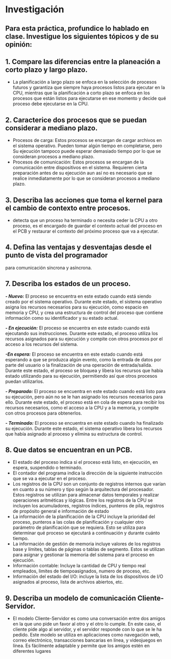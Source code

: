 # Investigación
## Para esta práctica, profundice lo hablado en clase. Investigue los siguientes tópicos y de su opinión:
## 1. Compare las diferencias entre la planeación a corto plazo y largo plazo.
- La planificación a largo plazo se enfoca en la selección de procesos futuros y garantiza que siempre haya procesos listos para ejecutar en la CPU, mientras que la planificación a corto plazo se enfoca en los procesos que están listos para ejecutarse en ese momento y decide qué proceso debe ejecutarse en la CPU.

## 2. Caracterice dos procesos que se puedan considerar a mediano plazo.
- Procesos de carga: Estos procesos se encargan de cargar archivos en el sistema operativo. Pueden tomar algún tiempo en completarse, pero Su ejecución tampoco puede esperar demasiado tiempo por lo que se consideran procesos a mediano plazo.
- Procesos de comunicación: Estos procesos se encargan de la comunicación entre dispositivos en el sistema. Requieren cierta preparación antes de su ejecución aun así no es necesario que se realice inmediatamente por lo que se consideran procesos a mediano plazo.

## 3. Describa las acciones que toma el kernel para el cambio de contexto entre procesos.
- detecta que un proceso ha terminado o necesita ceder la CPU a otro proceso, es el encargado de guardar el contexto actual del proceso en el PCB y restaurar el contexto del próximo proceso que va a ejecutar.
## 4. Defina las ventajas y desventajas desde el punto de vista del programador 
para comunicación síncrona y asíncrona.



## 7. Describa los estados de un proceso.
***- Nuevo:*** El proceso se encuentra en este estado cuando está siendo creado por 
el sistema operativo. Durante este estado, el sistema operativo asigna los recursos 
necesarios para su ejecución, como espacio en memoria y CPU, y crea una 
estructura de control del proceso que contiene información como su identificador y 
su estado actual.

***- En ejecución:*** El proceso se encuentra en este estado cuando está ejecutando 
sus instrucciones. Durante este estado, el proceso utiliza los recursos asignados 
para su ejecución y compite con otros procesos por el acceso a los recursos del 
sistema.

***-En espera:*** El proceso se encuentra en este estado cuando está esperando a 
que se produzca algún evento, como la entrada de datos por parte del usuario o la 
finalización de una operación de entrada/salida. Durante este estado, el proceso 
se bloquea y libera los recursos que había estado utilizando para su ejecución, 
permitiendo así que otros procesos puedan utilizarlos.

***- Preparado:*** El proceso se encuentra en este estado cuando está listo para su 
ejecución, pero aún no se le han asignado los recursos necesarios para ello. 
Durante este estado, el proceso está en cola de espera para recibir los recursos 
necesarios, como el acceso a la CPU y a la memoria, y compite con otros 
procesos para obtenerlos.

***- Terminado:*** El proceso se encuentra en este estado cuando ha finalizado su 
ejecución. Durante este estado, el sistema operativo libera los recursos que había 
asignado al proceso y elimina su estructura de control.

## 8. Que datos se encuentran en un PCB.
- El estado del proceso indica si el proceso está listo, en ejecución, en 
espera, suspendido o terminado.
- El contador del programa indica la dirección de la siguiente 
instrucción que se va a ejecutar en el proceso.
- Los registros de la CPU son un conjunto de registros internos que 
varían en cuanto a su número y tipo según la arquitectura del 
procesador. Estos registros se utilizan para almacenar datos 
temporales y realizar operaciones aritméticas y lógicas. Entre los 
registros de la CPU se incluyen los acumuladores, registros índices, 
punteros de pila, registros de propósito general e información de 
estado
- La información de la planificación de la CPU incluye la prioridad del 
proceso, punteros a las colas de planificación y cualquier otro 
parámetro de planificación que se requiera. Esto se utiliza para 
determinar qué proceso se ejecutará a continuación y durante cuánto 
tiempo.
- La información de gestión de memoria incluye valores de los 
registros base y límites, tablas de páginas o tablas de segmento. 
Estos se utilizan para asignar y gestionar la memoria del sistema 
para el proceso en ejecución.
- Información contable: Incluye la cantidad de CPU y tiempo real
empleados, limites de tiempoasignados, numero de proceso, etc.
- Información del estado del I/O: incluye la lista de los dispositivos de
I/O asignados al proceso, lista de archivos abiertos, etc.

## 9. Describa un modelo de comunicación Cliente-Servidor.
- El modelo Cliente-Servidor es como una conversación entre dos 
amigos en la que uno pide un favor al otro y el otro lo cumple. En 
este caso, el cliente pide algo al servidor, y el servidor responde con 
lo que se le ha pedido. Este modelo se utiliza en aplicaciones como 
navegación web, correo electrónico, transacciones bancarias en 
línea, y videojuegos en línea. Es fácilmente adaptable y permite que 
los amigos estén en diferentes lugares
